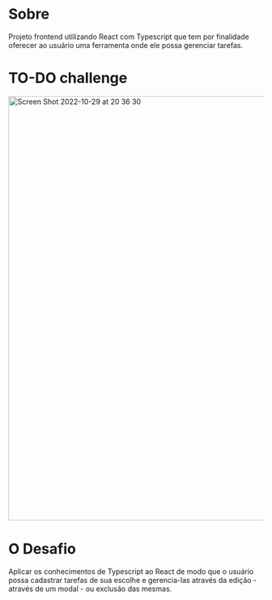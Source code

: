 # Sobre

Projeto frontend utilizando React com Typescript que tem por finalidade oferecer ao usuário uma ferramenta onde ele possa gerenciar tarefas.

# TO-DO challenge

<img width="836" alt="Screen Shot 2022-10-29 at 20 36 30" src="https://user-images.githubusercontent.com/96317035/198856501-14cb4f9b-3254-485e-9c1d-e7e1c02e539c.png">

# O Desafio

Aplicar os conhecimentos de Typescript ao React de modo que o usuário possa cadastrar tarefas de sua escolhe e gerencia-las através da edição - através de um modal - ou exclusão das mesmas.


